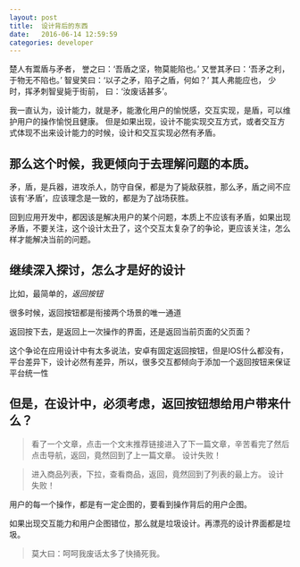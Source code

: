 ```yaml
---
layout: post
title:  设计背后的东西
date:   2016-06-14 12:59:59
categories: developer
---
```


楚人有鬻盾与矛者，
誉之曰：‘吾盾之坚，物莫能陷也。’
又誉其矛曰：‘吾矛之利，于物无不陷也。’
智叟笑曰：‘以子之矛，陷子之盾，何如？’
其人弗能应也，
少时，挥矛刺智叟毙于街前，
曰：‘汝废话甚多’。

我一直认为，设计能力，就是矛，能激化用户的愉悦感，交互实现，是盾，可以维护用户的操作愉悦且健康。
但是如果出现，设计不能实现交互方式，或者交互方式体现不出来设计能力的时候，设计和交互实现必然有矛盾。

## 那么这个时候，我更倾向于去理解问题的本质。

矛，盾，是兵器，进攻杀人，防守自保，都是为了毙敌获胜，那么矛，盾之间不应该有‘矛盾’，应该理念是一致的，都是为了战场获胜。

回到应用开发中，都因该是解决用户的某个问题，本质上不应该有矛盾，如果出现矛盾，不要关注，这个设计太丑了，这个交互太复杂了的争论，更应该关注，怎么样才能解决当前的问题。

## 继续深入探讨，怎么才是好的设计

比如，最简单的，*返回按钮*

很多时候，返回按钮都是衔接两个场景的唯一通道

返回按下去，是返回上一次操作的界面，还是返回当前页面的父页面？

这个争论在应用设计中有太多说法，安卓有固定返回按钮，但是IOS什么都没有，平台差异下，设计必然有差异，所以，很多交互都倾向于添加一个返回按钮来保证平台统一性

## 但是，在设计中，必须考虑，返回按钮想给用户带来什么？

>看了一个文章，点击一个文末推荐链接进入了下一篇文章，辛苦看完了然后点击导航，返回，竟然回到了上一篇文章。 设计失败！

>进入商品列表，下拉，查看商品，返回，竟然回到了列表的最上方。 设计失败！

用户的每一个操作，都是有一定企图的，要看到操作背后的用户企图。

如果出现交互能力和用户企图错位，那么就是垃圾设计。再漂亮的设计界面都是垃圾。


>莫大曰：呵呵我废话太多了快捅死我。















